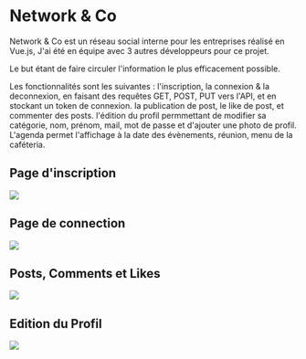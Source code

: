 # Network & Co

Network & Co est un réseau social interne pour les entreprises réalisé en Vue.js, J'ai été en équipe avec 3 autres développeurs pour ce projet.

Le but étant de faire circuler l'information le plus efficacement possible. 

Les fonctionnalités sont les suivantes : l'inscription, la connexion & la deconnexion, en faisant des requêtes GET, POST, PUT vers l'API, et en stockant un token de connexion.
la publication de post, le like de post, et commenter des posts.
l'édition du profil permmettant de modifier sa catégorie, nom, prénom, mail, mot de passe et d'ajouter une photo de profil.
L'agenda permet l'affichage à la date des évènements, réunion, menu de la caféteria.

## Page d'inscription 
<img src="https://user-images.githubusercontent.com/82309879/115142443-0eb59900-a042-11eb-8a3c-2f5ce71055e3.png">

## Page de connection
<img src="https://user-images.githubusercontent.com/82309879/115141479-d2336e80-a03c-11eb-9dc7-b51d5fdd36e6.png">

## Posts, Comments et Likes
<img src="https://user-images.githubusercontent.com/82309879/115142288-39ebb880-a041-11eb-989e-88a1656f158d.png">

## Edition du Profil
<img src="https://user-images.githubusercontent.com/82309879/115142391-d4e49280-a041-11eb-88b0-e2c8a2e2dc9f.png">







